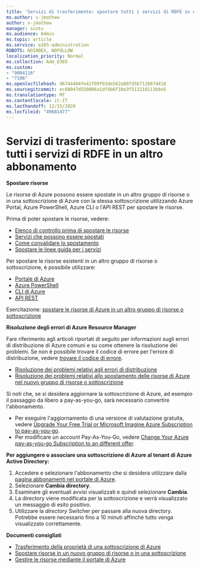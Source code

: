 ```yaml
---
title: 'Servizi di trasferimento: spostare tutti i servizi di RDFE in un altro abbonamento'
ms.author: v-jmathew
author: v-jmathew
manager: scotv
ms.audience: Admin
ms.topic: article
ms.service: o365-administration
ROBOTS: NOINDEX, NOFOLLOW
localization_priority: Normal
ms.collection: Adm_O365
ms.custom:
- "9004116"
- "7196"
ms.openlocfilehash: d6744484fe42f09f03de562a00fd56712607d418
ms.sourcegitcommit: ec88047d550006a1df4b6f10a3f513218113b9a5
ms.translationtype: MT
ms.contentlocale: it-IT
ms.lasthandoff: 12/15/2020
ms.locfileid: "49681477"
---
```

# <a name="transfer-services---move-all-rdfe-services-to-another-subscription"></a>Servizi di trasferimento: spostare tutti i servizi di RDFE in un altro abbonamento

**Spostare risorse**

Le risorse di Azure possono essere spostate in un altro gruppo di risorse o in una sottoscrizione di Azure con la stessa sottoscrizione utilizzando Azure Portal, Azure PowerShell, Azure CLI o l'API REST per spostare le risorse.

Prima di poter spostare le risorse, vedere:

- [Elenco di controllo prima di spostare le risorse](https://docs.microsoft.com/azure/azure-resource-manager/resource-group-move-resources?WT.mc_id=Portal-Microsoft_Azure_Support#checklist-before-moving-resources)
- [Servizi che possono essere spostati](https://docs.microsoft.com/azure/azure-resource-manager/move-support-resources?WT.mc_id=Portal-Microsoft_Azure_Support)
- [Come convalidare lo spostamento](https://docs.microsoft.com/azure/azure-resource-manager/resource-group-move-resources?WT.mc_id=Portal-Microsoft_Azure_Support#validate-move)
- [Spostare le linee guida per i servizi](https://docs.microsoft.com/azure/azure-resource-manager/move-limitations/app-service-move-limitations?WT.mc_id=Portal-Microsoft_Azure_Support)

Per spostare le risorse esistenti in un altro gruppo di risorse o sottoscrizione, è possibile utilizzare:

- [Portale di Azure](https://docs.microsoft.com/azure/azure-resource-manager/resource-group-move-resources?WT.mc_id=Portal-Microsoft_Azure_Support#use-the-portal)
- [Azure PowerShell](https://docs.microsoft.com/azure/azure-resource-manager/resource-group-move-resources?WT.mc_id=Portal-Microsoft_Azure_Support#use-azure-powershell)
- [CLI di Azure](https://docs.microsoft.com/azure/azure-resource-manager/resource-group-move-resources?WT.mc_id=Portal-Microsoft_Azure_Support#use-azure-cli)
- [API REST](https://docs.microsoft.com/azure/azure-resource-manager/resource-group-move-resources?WT.mc_id=Portal-Microsoft_Azure_Support#use-rest-api)

Esercitazione: [spostare le risorse di Azure in un altro gruppo di risorse o sottoscrizione](https://docs.microsoft.com/azure/azure-resource-manager/resource-manager-tutorial-move-resources)

**Risoluzione degli errori di Azure Resource Manager**

Fare riferimento agli articoli riportati di seguito per informazioni sugli errori di distribuzione di Azure comuni e su come ottenere la risoluzione dei problemi. Se non è possibile trovare il codice di errore per l'errore di distribuzione, vedere [trovare il codice di errore](https://docs.microsoft.com/azure/azure-resource-manager/resource-manager-common-deployment-errors?WT.mc_id=Portal-Microsoft_Azure_Support#find-error-code).

- [Risoluzione dei problemi relativi agli errori di distribuzione](https://docs.microsoft.com/azure/azure-resource-manager/resource-manager-common-deployment-errors)
- [Risoluzione dei problemi relativi allo spostamento delle risorse di Azure nel nuovo gruppo di risorse o sottoscrizione](https://docs.microsoft.com/azure/azure-resource-manager/troubleshoot-move)

Si noti che, se si desidera aggiornare la sottoscrizione di Azure, ad esempio il passaggio da libero a pay-as-you-go, sarà necessario convertire l'abbonamento.

- Per eseguire l'aggiornamento di una versione di valutazione gratuita, vedere [Upgrade Your Free Trial or Microsoft Imagine Azure Subscription to pay-as-you-go](https://docs.microsoft.com/azure/billing/billing-upgrade-azure-subscription).
- Per modificare un account Pay-As-You-Go, vedere [Change Your Azure pay-as-you-go Subscription to an different offer](https://docs.microsoft.com/azure/billing/billing-how-to-switch-azure-offer).

**Per aggiungere o associare una sottoscrizione di Azure al tenant di Azure Active Directory:**

1. Accedere e selezionare l'abbonamento che si desidera utilizzare dalla [pagina abbonamenti nel portale di Azure](https://portal.azure.com/#blade/Microsoft_Azure_Billing/SubscriptionsBlade).
2. Selezionare **Cambia directory**.
3. Esaminare gli eventuali avvisi visualizzati e quindi selezionare **Cambia**.
4. La directory viene modificata per la sottoscrizione e verrà visualizzato un messaggio di esito positivo.
5. Utilizzare la *directory* Switcher per passare alla nuova directory. Potrebbe essere necessario fino a 10 minuti affinché tutto venga visualizzato correttamente.

**Documenti consigliati**

- [Trasferimento della proprietà di una sottoscrizione di Azure](https://docs.microsoft.com/azure/billing-subscription-transfer)
- [Spostare risorse in un nuovo gruppo di risorse o in una sottoscrizione](https://docs.microsoft.com/azure/azure-resource-manager/resource-group-move-resources)
- [Gestire le risorse mediante il portale di Azure](https://docs.microsoft.com/azure/azure-resource-manager/resource-group-portal)
